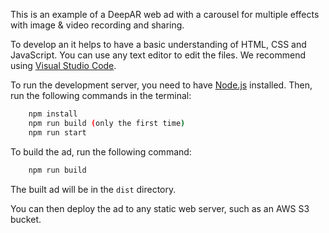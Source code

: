 This is an example of a DeepAR web ad with a carousel for multiple effects with image & video recording and sharing.

To develop an it helps to have a basic understanding of HTML, CSS and JavaScript. You can use any text editor to edit the files. We recommend using [Visual Studio Code](https://code.visualstudio.com/).

To run the development server, you need to have [Node.js](https://nodejs.org/en/) installed. Then, run the following commands in the terminal:

```bash
    npm install
    npm run build (only the first time)
    npm run start
```

To build the ad, run the following command:

```bash
    npm run build
```

The built ad will be in the `dist` directory.

You can then deploy the ad to any static web server, such as an AWS S3 bucket.


